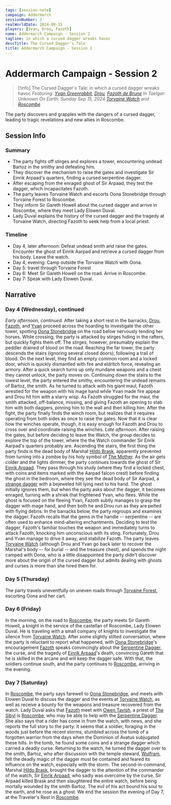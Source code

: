 ```yaml
---
tags: [session-note]
campaign: Addermarch
sessionNumber: 2
realWorldDate: 2024-09-15
players: [Yvan, Drou, Fazoth]
name: Addermarch Campaign - Session 2
tagline: in which a cursed dagger wreaks havoc
descTitle: The Cursed Dagger's Tale
title: Addermarch Campaign - Session 2
---
```

# Addermarch Campaign - Session 2

>[!info] The Cursed Dagger's Tale: in which a cursed dagger wreaks havoc
> *Featuring: [Yvan Greenrabbit](<../../people/pcs/addermarch/yvan-greenrabbit.md>), [Drou](<../../people/pcs/addermarch/drou.md>), [Fazoth de Brune](<../../people/pcs/addermarch/fazoth-de-brune.md>)*
> *In Taelgar: Unknown*
> *On Earth: Sunday Sep 15, 2024*
> *[Torvaine Watch](<../../gazetteer/greater-sembara/addermarch/torvaine-watch.md>) and [Roscombe](<../../gazetteer/greater-sembara/addermarch/roscombe.md>)*

The party discovers and grapples with the dangers of a cursed dagger, leading to tragic revelations and new allies in Roscombe.
## Session Info
### Summary
- The party fights off stirges and explores a tower, encountering undead Bartoz in the smithy and defeating him.
- They discover the mechanism to raise the gates and investigate Sir Einrik Arpaad's quarters, finding a cursed serpentine dagger.
- After escaping from the enraged ghost of Sir Arpaad, they test the dagger, which incapacitates Fazoth.
- The party leaves Torvaine Watch and escorts Oona Stonebridge through Torvaine Forest to Roscombe.
- They inform Sir Gareth Howell about the cursed dagger and arrive in Roscombe, where they meet Lady Elowen Duval.
- Lady Duval explains the history of the cursed dagger and the tragedy at Torvaine Watch, directing Fazoth to seek help from a local priest.

### Timeline
- Day 4, later afternoon: Defeat undead smith and raise the gates. Encounter the ghost of Einrik Aarpad and retrieve a cursed dagger from his body. Leave the watch.
- Day 4, evening: Camp outside the Torvaine Watch with Oona.
- Day 5: travel through Torvaine Forest
- Day 6: Meet Sir Gareth Howell on the road. Arrive in Roscombe.
- Day 7: Speak with Lady Elowen Duval. 

## Narrative
### Day 4 (Wednesday), continued 
*Early afternoon, continued.* After taking a short rest in the barracks, [Drou](<../../people/pcs/addermarch/drou.md>), [Fazoth](<../../people/pcs/addermarch/fazoth-de-brune.md>), and [Yvan](<../../people/pcs/addermarch/yvan-greenrabbit.md>) proceed across the hoarding to investigate the other tower, spotting [Oona Stonebridge](<../../people/halflings/oona-stonebridge.md>) on the road below nervously tending her horses. While crossing, the party is attacked by stirges hiding in the rafters, but quickly fights them off. The stirges, however, presumably explain the peddler drained of blood on the road. Reaching the far tower, the party descends the stairs (ignoring several closed doors), following a trail of blood. On the next level, they find an empty common room and a locked door, which is quickly dismantled with fire and eldritch force, revealing an armory. After a quick search turns up only mundane weapons and a chest they cannot unlock, the party moves on. 
Continuing down the stairs to the lowest level, the party entered the smithy, encountering the undead remains of Bartoz, the smith. As he turned to attack with his giant maul, Fazoth wrestled for the weapon with his mage hand while Yvan made fire appear and Drou hit him with a starry wisp. As Fazoth struggled for the maul, the smith attacked, off-balance, missing, and giving Fazoth an opening to stab him with both daggers, pinning him to the wall and then killing him. 
After the fight, the party finally finds the winch room, but realizes that it requires operating from both sides as once to raise the gates. Now that it is clear how the winches operate, though, it is easy enough for Fazoth and Drou to cross over and coordinate raising the winches. 
*Late afternoon.* After raising the gates, but before deciding to leave the Watch, the group decides to explore the top of the tower, where the the Watch commander Sir Enrik Aarpad's quarters probably are. Ascending the stairs, the first thing the party finds is the dead body of Marshal [Hildo Brask](<../../people/addermarians/hildo-brask.md>), apparently prevented from turning into a zombie by his holy symbol of [The Mother](<../../cosmology/gods/incorporeal-gods/mos-numena-pantheon/the-mother.md>). As the air gets colder and the lights dimmer, the party continues towards the ghost of Sir [Einrik Arpaad](<../../people/addermarians/einrik-arpaad.md>). They pass through his study (where they find a locked chest, with coins and items marked with the Aarpad falcon crest) before finding the ghost in the bedroom, where they see the dead body of Sir Aarpad, a [strange dagger](<../../things/magic-items/serpentine-dagger.md>) with a bejeweled hilt lying next to his hand. 
The ghost initially ignores them, but when the party asks about the dagger, it becomes enraged, turning with a shriek that frightened Yvan, who flees. While the ghost is focused on the fleeing Yvan, Fazoth subtly manages to grasp the dagger with mage hand, and then both he and Drou run as they are pelted with flying debris. 
In the barracks below, the party regroups and examines the dagger. Fazoth recalls that the gems in the handle -- serpentine -- are often used to enhance mind-altering enchantments. Deciding to test the dagger, Fazoth's familiar touches the weapon and immediately turns to attack Fazoth, knocking him unconscious with its sting. Fortunately, Drou and Yvan manage to drive it away, and stabilize Fazoth. 
The party leaves [Torvaine Watch](<../../gazetteer/greater-sembara/addermarch/torvaine-watch.md>) (although Drou and Yvan go back later to recover the Marshal's body -- for burial -- and the treasure chest), and spends the night camped with Oona, who is a little disappointed the party didn't discover more about the origin of the cursed dagger but admits dealing with ghosts and curses is more than she hired them for. 


### Day 5 (Thursday)
The party travels uneventfully on uneven roads through [Torvaine Forest](<../../gazetteer/greater-sembara/addermarch/torvaine-forest.md>), escorting Oona and her cart. 


### Day 6 (Friday)
In the morning, on the road to [Roscombe](<../../gazetteer/greater-sembara/addermarch/roscombe.md>), the party meets Sir Gareth Howell, a knight in the service of the castellan of Roscombe, Lady Elowen Duval. He is traveling with a small company of knights to investigate the silence from [Torvaine Watch](<../../gazetteer/greater-sembara/addermarch/torvaine-watch.md>). After some slightly stilted conversation, where the party is reluctant to report what happened, with [Oona Stonebridge](<../../people/halflings/oona-stonebridge.md>)'s encouragement [Fazoth](<../../people/pcs/addermarch/fazoth-de-brune.md>) speaks convincingly about the [Serpentine Dagger](<../../things/magic-items/serpentine-dagger.md>), the curse, and the tragedy of [Einrik Arpaad](<../../people/addermarians/einrik-arpaad.md>)'s death, convincing Gareth that he is skilled in the arcane and will keep the dagger safe. 
With that, the soldiers continue south, and the party continues to [Roscombe](<../../gazetteer/greater-sembara/addermarch/roscombe.md>), arriving in the evening. 


### Day 7 (Saturday)
In [Roscombe](<../../gazetteer/greater-sembara/addermarch/roscombe.md>), the party says farewell to [Oona Stonebridge](<../../people/halflings/oona-stonebridge.md>), and meets with Elowen Duval to discuss the dagger and the events at [Torvaine Watch](<../../gazetteer/greater-sembara/addermarch/torvaine-watch.md>), as well as receive a bounty for the weapons and treasure recovered from the watch. 
Lady Duval asks that [Fazoth](<../../people/pcs/addermarch/fazoth-de-brune.md>) meet with [Owen Tavish](<../../people/addermarians/owen-tavish.md>), a priest of [The Sibyl](<../../cosmology/gods/incorporeal-gods/mos-numena-pantheon/the-sibyl.md>) is [Roscombe](<../../gazetteer/greater-sembara/addermarch/roscombe.md>), who may be able to help with the [Serpentine Dagger](<../../things/magic-items/serpentine-dagger.md>). She also says that a rider has come in from the watch, with news, and she reports the full story to the party: 
It seems that a soldier, foraging in the woods just before the recent storms, stumbled across the tomb of a forgotten warrior from the days when the Dominion of Avatus subjugated these hills. In the tomb, he found some coins and a strange dagger which carried a deadly curse. Returning to the watch, he turned the dagger over to the smith, Bartoz, who after discussion with the temple steward, [Wulfram](<../../people/addermarians/wulfram.md>), felt the deadly magic of the dagger must be contained and feared its influence on the watch, especially with the storm. The second-in-command, Marshal [Hildo Brask](<../../people/addermarians/hildo-brask.md>), brought the dagger to the attention of the commander of the watch, Sir [Einrik Arpaad](<../../people/addermarians/einrik-arpaad.md>), who sadly was overcome by the curse. Sir Arpaad killed Brask and then slaughtered the entire watch, before being mortally wounded by the smith Bartoz. The evil of his act bound his soul to the earth, and he rose as a ghost. 
We end the session the evening of Day 7, at the Traveler's Rest in [Roscombe](<../../gazetteer/greater-sembara/addermarch/roscombe.md>). 

